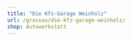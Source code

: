```yaml
---
title: "Die Kfz-Garage Weinholz"
url: /grassau/die-kfz-garage-weinholz/
shop: Autowerkstatt
---
```

